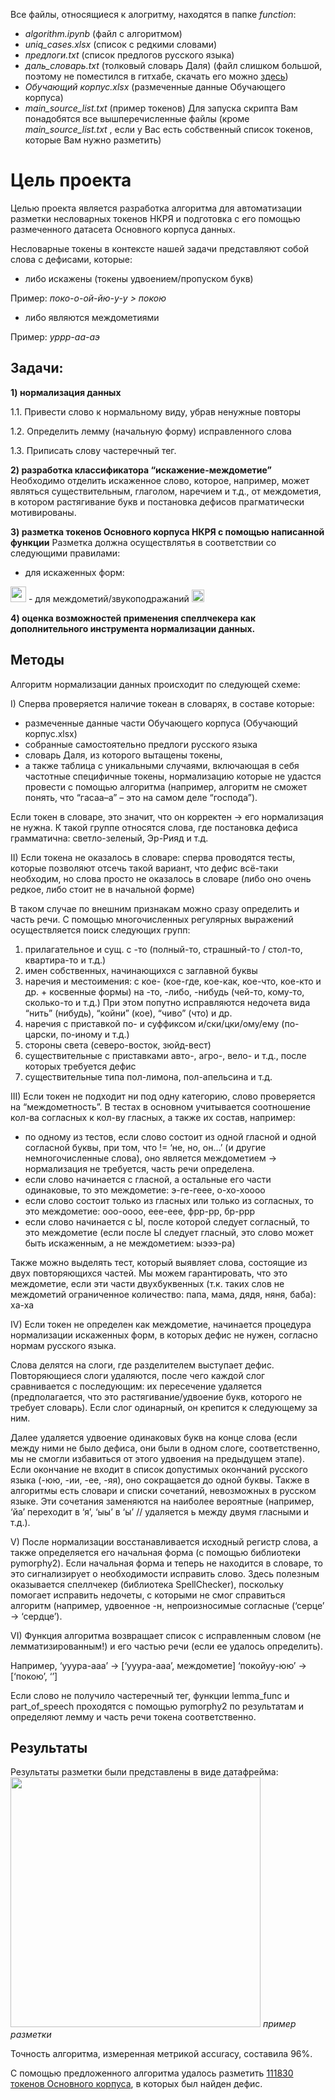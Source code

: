 Все файлы, относящиеся к алогритму, находятся в папке *function*:
- *algorithm.ipynb* (файл с алгоритмом)
- *uniq_cases.xlsx* (список с редкими словами)
- *предлоги.txt* (список предлогов русского языка)
- *даль_словарь.txt* (толковый словарь Даля) (файл слишком большой, поэтому не поместился в гитхабе, скачать его можно [здесь](https://drive.google.com/file/d/1IwG7tVARlRqu-_cXIx6wrLJmgNVCN5e5/view?usp=sharing))
- *Обучающий корпус.xlsx* (размеченные данные Обучающего корпуса)
- *main_source_list.txt* (пример токенов)
Для запуска скрипта Вам понадобятся все вышперечисленные файлы (кроме *main_source_list.txt* , если у Вас есть собственный список токенов, которые Вам нужно разметить)

# Цель проекта 

Целью проекта является разработка алгоритма для автоматизации разметки несловарных токенов НКРЯ и подготовка с его помощью размеченного датасета Основного корпуса данных.

Несловарные токены в контексте нашей задачи представляют собой слова с дефисами, которые:
- либо искажены (токены удвоением/пропуском букв)

Пример: *поко-о-ой-йю-у-у > покою*
- либо являются междометиями

Пример: *уррр-аа-аэ*

## Задачи:
**1) нормализация данных**

1.1. Привести слово к нормальному виду, убрав ненужные повторы

1.2. Определить лемму (начальную форму) исправленного слова

1.3. Приписать слову частеречный тег.

**2) разработка классификатора “искажение-междометие”**
Необходимо отделить искаженное слово, которое, например, может являться существительным, глаголом, наречием и т.д., от междометия, в котором растягивание букв и постановка дефисов прагматически мотивированы.

**3) разметка токенов Основного корпуса НКРЯ с помощью написанной функции**
Разметка должна осуществлятья в соответствии со следующими правилами:
- для искаженных форм:
<img height='25' src='https://github.com/alinaavanesyan/Automating-the-annotation-of-corpus-data/blob/main/Искаженные_формы.png'>
-  для междометий/звукоподражаний
<img height='20' src='https://github.com/alinaavanesyan/Automating-the-annotation-of-corpus-data/blob/main/Междометие.png'>

**4) оценка возможностей применения спеллчекера как дополнительного инструмента нормализации данных.**

## Методы
Алгоритм нормализации данных происходит по следующей схеме:

I) Сперва проверяется наличие токеан в словарях, в составе которые:
- размеченные данные части Обучающего корпуса (Обучающий корпус.xlsx)
- собранные самостоятельно предлоги русского языка
- словарь Даля, из которого вытащены токены,
- а также таблица с уникальными случаями, включающая в себя частотные специфичные токены, нормализацию которые не удастся провести с помощью алгоритма (например, алгоритм не сможет понять, что “гасаа–а” – это на самом деле “господа”). 

Если токен в словаре, это значит, что он корректен → его нормализация не нужна. К такой группе относятся слова, где постановка дефиса грамматична: светло-зеленый, Эр-Рияд и т.д.

II) Если токена не оказалось в словаре:
сперва проводятся тесты, которые позволяют отсечь такой вариант, что дефис всё-таки необходим, но слова просто не оказалось в словаре (либо оно очень редкое, либо стоит не в начальной форме)

В таком случае по внешним признакам можно сразу определить и часть речи. С помощью многочисленных регулярных выражений осуществляется поиск следующих групп:
1) прилагательное  и сущ. с -то (полный-то, страшный-то / стол-то, квартира-то и т.д.)
2) имен собственных, начинающихся с заглавной буквы
3) наречия и местоимения:
с кое- (кое-где, кое-как, кое-что, кое-кто и др. + косвенные формы)
на -то, -либо, -нибудь (чей-то, кому-то, сколько-то и т.д.)
При этом попутно исправляются недочета вида “нить” (нибудь), “койни” (кое), “чиво” (что) и др.
4) наречия с приставкой по- и суффиксом и/ски/цки/ому/ему (по-царски, по-иному и т.д.)
5) стороны света (северо-восток, зюйд-вест)
6) существительные с приставками авто-, агро-, вело- и т.д., после которых требуется дефис
7) существительные типа пол-лимона, пол-апельсина и т.д.

III) Если токен не подходит ни под одну категорию, слово проверяется на “междометность”.
В тестах в основном учитывается соотношение кол-ва согласных к кол-ву гласных, а также их состав, например:
- по одному из тестов, если слово состоит из одной гласной и одной согласной буквы, при том, что != ‘не, но, он…’ (и другие немногочисленные слова), оно является междометием → нормализация не требуется, часть речи определена.
- если слово начинается с гласной, а остальные его части одинаковые, то это междометие: э-ге-геее, о-хо-хоооо
- если слово состоит только из гласных или только из согласных, то это междометие: ооо-оооо, еее-еее, фрр-рр, бр-ррр
- если слово начинается с Ы, после которой следует согласный, то это междометие (если после Ы следует гласный, это слово может быть искаженным, а не междометием: ыэээ-ра)

Также можно выделять тест, который выявляет слова, состоящие из двух повторяющихся частей. Мы можем гарантировать, что это междометие, если эти части двухбуквенных (т.к. таких слов не междометий ограниченное количество: папа, мама, дядя, няня, баба): ха-ха

IV) Если токен не определен как междометие, начинается процедура нормализации искаженных форм, в которых дефис не нужен, согласно нормам русского языка.

Слова делятся на слоги, где разделителем выступает дефис. Повторяющиеся слоги удаляются, после чего каждой слог сравнивается с последующим: их пересечение удаляется (предполагается, что это растягивание/удвоение букв, которого не требует словарь). Если слог одинарный, он крепится к следующему за ним.

Далее удаляется удвоение одинаковых букв на конце слова (если между ними не было дефиса, они были в одном слоге, соответственно, мы не смогли избавиться от этого удвоения на предыдущем этапе). Если окончание не входит в список допустимых окончаний русского языка (-юю, -ии, -ее, -яя), оно сокращается до одной буквы.
Также в алгоритмы есть словари и списки сочетаний, невозможных в русском языке. Эти сочетания заменяются на наиболее вероятные (например, ‘йа’ переходит в ‘я’, ‘ыы’ в ‘ы’ // удаляется ь между двумя гласными и т.д.).

V) После нормализации восстанавливается исходный регистр слова, а также определяется его начальная форма (с помощью библиотеки pymorphy2). Если начальная форма и теперь не находится в словаре, то это сигнализирует о необходимости исправить слово. Здесь полезным оказывается спеллчекер (библиотека SpellChecker), поскольку помогает исправить недочеты, с которыми не смог справиться алгоритм (например, удвоенное -н, непроизносимые согласные (‘серце’ → ‘сердце’).

VI) Функция алгоритма возвращает список с исправленным словом (не лемматизированным!) и его частью речи (если ее удалось определить).

Например, ‘ууура-ааа’ → [‘ууура-ааа’, междометие]
‘покойуу-юю’ → [‘покою’, ‘’]

Если слово не получило частеречный тег, функции lemma_func и part_of_speech проходятся с помощью pymorphy2 по результатам и определяют лемму и часть речи токена соответственно.

## Результаты
Результаты разметки были представлены в виде датафрейма:
<img height='400' src='https://github.com/alinaavanesyan/Automating-the-annotation-of-corpus-data/blob/main/Размеченные_данные.png'> *пример разметки*

Точность алгоритма, измеренная метрикой accuracy, составила 96%.

С помощью предложенного алгоритма удалось разметить [111830 токенов Основного корпуса](https://docs.google.com/spreadsheets/d/1kb43EWXHl7nssNoB_e0yewwewK47z21q/edit?usp=sharing&ouid=112015372771126047321&rtpof=true&sd=true), в которых был найден дефис.
